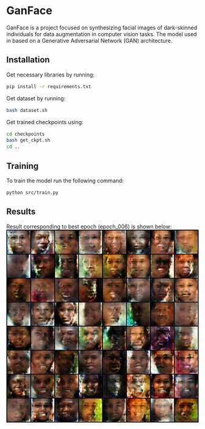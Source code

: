 # GanFace
GanFace is a project focused on synthesizing facial images of dark-skinned individuals for data augmentation in computer vision tasks. The model used in based on a Generative Adversarial Network (GAN) architecture.

## Installation

Get necessary libraries by running:

```bash
pip install -r requirements.txt
```

Get dataset by running:

```bash
bash dataset.sh
```

Get trained checkpoints using:

```bash
cd checkpoints
bash get_ckpt.sh
cd ..
```

## Training

To train the model run the following command:

```bash
python src/train.py
```

## Results
Result corresponding to best epoch (epoch_006) is shown below:
![Sample Output](./samples/epoch_006.png)
